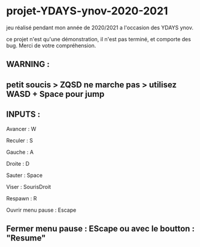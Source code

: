 # projet-YDAYS-ynov-2020-2021
jeu réalisé pendant mon année de 2020/2021 a l'occasion des YDAYS ynov.

ce projet n'est qu'une démonstration, il n'est pas terminé, et comporte des bug. Merci de votre compréhension.

WARNING :
---------------------------------------------------------------------
petit soucis > ZQSD ne marche pas > utilisez WASD + Space pour jump
---------------------------------------------------------------------

INPUTS :
---------------------------------------------------------------------
Avancer : W

Reculer : S

Gauche : A

Droite : D

Sauter : Space

Viser : SourisDroit

Respawn : R

Ouvrir menu pause : Escape 

Fermer menu pause : EScape ou avec le boutton : "Resume"
---------------------------------------------------------------------




